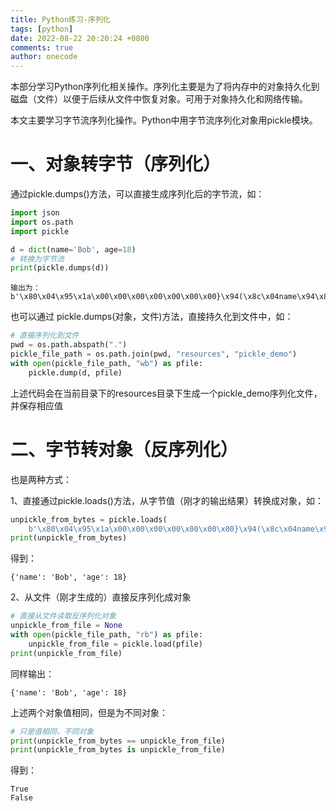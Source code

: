 ```yaml
---
title: Python练习-序列化
tags: [python]
date: 2022-08-22 20:20:24 +0800
comments: true
author: onecode
---
```

本部分学习Python序列化相关操作。序列化主要是为了将内存中的对象持久化到磁盘（文件）以便于后续从文件中恢复对象。可用于对象持久化和网络传输。

本文主要学习字节流序列化操作。Python中用字节流序列化对象用pickle模块。
<!--more-->
# 一、对象转字节（序列化）
通过pickle.dumps()方法，可以直接生成序列化后的字节流，如：
```python
import json
import os.path
import pickle

d = dict(name='Bob', age=18)
# 转换为字节流
print(pickle.dumps(d))
```
```
输出为：
b'\x80\x04\x95\x1a\x00\x00\x00\x00\x00\x00\x00}\x94(\x8c\x04name\x94\x8c\x03Bob\x94\x8c\x03age\x94K\x12u.'
```
也可以通过 pickle.dumps(对象，文件)方法，直接持久化到文件中，如：
```python
# 直接序列化到文件
pwd = os.path.abspath(".")
pickle_file_path = os.path.join(pwd, "resources", "pickle_demo")
with open(pickle_file_path, "wb") as pfile:
    pickle.dump(d, pfile)
```
上述代码会在当前目录下的resources目录下生成一个pickle_demo序列化文件，并保存相应值

# 二、字节转对象（反序列化）
也是两种方式：

1、直接通过pickle.loads()方法，从字节值（刚才的输出结果）转换成对象，如：
```python
unpickle_from_bytes = pickle.loads(
    b'\x80\x04\x95\x1a\x00\x00\x00\x00\x00\x00\x00}\x94(\x8c\x04name\x94\x8c\x03Bob\x94\x8c\x03age\x94K\x12u.')
print(unpickle_from_bytes)
```
得到：
```
{'name': 'Bob', 'age': 18}
```
2、从文件（刚才生成的）直接反序列化成对象
```python
# 直接从文件读取反序列化对象
unpickle_from_file = None
with open(pickle_file_path, "rb") as pfile:
    unpickle_from_file = pickle.load(pfile)
print(unpickle_from_file)
```
同样输出：
```
{'name': 'Bob', 'age': 18}
```
上述两个对象值相同，但是为不同对象：
```python
# 只是值相同，不同对象
print(unpickle_from_bytes == unpickle_from_file)
print(unpickle_from_bytes is unpickle_from_file)
```
得到：
```
True
False
```
